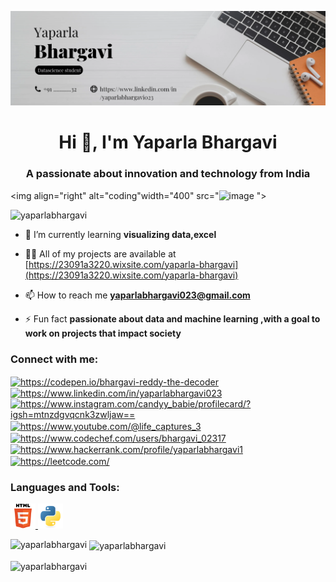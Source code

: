 ![logo](https://github.com/YaparlaBhargavi/yaparlabhargavi/blob/main/Clean%20Modern%20Personal%20LinkedIn%20Banner_20241207_213944_0000.png)
<h1 align="center">Hi 👋, I'm Yaparla Bhargavi</h1>
<h3 align="center">A passionate about innovation and technology from India</h3>

<img align="right" alt="coding"width="400" src="![image](https://github.com/user-attachments/assets/7bab7b2d-66f1-40a6-80d2-65c4c49c1265)
">

<p align="left"> <img src="https://komarev.com/ghpvc/?username=yaparlabhargavi&label=Profile%20views&color=0e75b6&style=flat" alt="yaparlabhargavi" /> </p>

- 🌱 I’m currently learning **visualizing data,excel**

- 👨‍💻 All of my projects are available at [https://23091a3220.wixsite.com/yaparla-bhargavi](https://23091a3220.wixsite.com/yaparla-bhargavi)

- 📫 How to reach me **yaparlabhargavi023@gmail.com**

- ⚡ Fun fact **passionate about data and machine learning ,with a goal to work on projects that impact society**

<h3 align="left">Connect with me:</h3>
<p align="left">
<a href="https://codepen.io/https://codepen.io/bhargavi-reddy-the-decoder" target="blank"><img align="center" src="https://raw.githubusercontent.com/rahuldkjain/github-profile-readme-generator/master/src/images/icons/Social/codepen.svg" alt="https://codepen.io/bhargavi-reddy-the-decoder" height="30" width="40" /></a>
<a href="https://linkedin.com/in/https://www.linkedin.com/in/yaparlabhargavi023" target="blank"><img align="center" src="https://raw.githubusercontent.com/rahuldkjain/github-profile-readme-generator/master/src/images/icons/Social/linked-in-alt.svg" alt="https://www.linkedin.com/in/yaparlabhargavi023" height="30" width="40" /></a>
<a href="https://instagram.com/https://www.instagram.com/candyy_babie/profilecard/?igsh=mtnzdgvqcnk3zwljaw==" target="blank"><img align="center" src="https://raw.githubusercontent.com/rahuldkjain/github-profile-readme-generator/master/src/images/icons/Social/instagram.svg" alt="https://www.instagram.com/candyy_babie/profilecard/?igsh=mtnzdgvqcnk3zwljaw==" height="30" width="40" /></a>
<a href="https://www.youtube.com/c/https://www.youtube.com/@life_captures_3" target="blank"><img align="center" src="https://raw.githubusercontent.com/rahuldkjain/github-profile-readme-generator/master/src/images/icons/Social/youtube.svg" alt="https://www.youtube.com/@life_captures_3" height="30" width="40" /></a>
<a href="https://www.codechef.com/users/https://www.codechef.com/users/bhargavi_02317" target="blank"><img align="center" src="https://cdn.jsdelivr.net/npm/simple-icons@3.1.0/icons/codechef.svg" alt="https://www.codechef.com/users/bhargavi_02317" height="30" width="40" /></a>
<a href="https://www.hackerrank.com/https://www.hackerrank.com/profile/yaparlabhargavi1" target="blank"><img align="center" src="https://raw.githubusercontent.com/rahuldkjain/github-profile-readme-generator/master/src/images/icons/Social/hackerrank.svg" alt="https://www.hackerrank.com/profile/yaparlabhargavi1" height="30" width="40" /></a>
<a href="https://www.leetcode.com/https://leetcode.com/" target="blank"><img align="center" src="https://raw.githubusercontent.com/rahuldkjain/github-profile-readme-generator/master/src/images/icons/Social/leet-code.svg" alt="https://leetcode.com/" height="30" width="40" /></a>
</p>

<h3 align="left">Languages and Tools:</h3>
<p align="left"> <a href="https://www.w3.org/html/" target="_blank" rel="noreferrer"> <img src="https://raw.githubusercontent.com/devicons/devicon/master/icons/html5/html5-original-wordmark.svg" alt="html5" width="40" height="40"/> </a> <a href="https://www.python.org" target="_blank" rel="noreferrer"> <img src="https://raw.githubusercontent.com/devicons/devicon/master/icons/python/python-original.svg" alt="python" width="40" height="40"/> </a> </p>

<p><img align="left" src="https://github-readme-stats.vercel.app/api/top-langs?username=yaparlabhargavi&show_icons=true&locale=en&layout=compact" alt="yaparlabhargavi" /></p>

<p>&nbsp;<img align="center" src="https://github-readme-stats.vercel.app/api?username=yaparlabhargavi&show_icons=true&locale=en" alt="yaparlabhargavi" /></p>

<p><img align="center" src="https://github-readme-streak-stats.herokuapp.com/?user=yaparlabhargavi&" alt="yaparlabhargavi" /></p>

